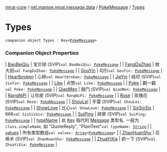[mirai-core](../../../index.md) / [net.mamoe.mirai.message.data](../../index.md) / [PokeMessage](../index.md) / [Types](./index.md)

# Types

`companion object Types : Key<`[`PokeMessage`](../index.md)`>`

### Companion Object Properties

| [BaoBeiQiu](-bao-bei-qiu.md) | 宝贝球 (SVIP)`val BaoBeiQiu: `[`PokeMessage`](../index.md) |
| [FangDaZhao](-fang-da-zhao.md) | 放大招`val FangDaZhao: `[`PokeMessage`](../index.md) |
| [GouYin](-gou-yin.md) | 勾引`val GouYin: `[`PokeMessage`](../index.md) |
| [Heartbroken](-heartbroken.md) | 心碎`val Heartbroken: `[`PokeMessage`](../index.md) |
| [JieYin](-jie-yin.md) | 结印 (SVIP)`val JieYin: `[`PokeMessage`](../index.md) |
| [Like](-like.md) | 点赞`val Like: `[`PokeMessage`](../index.md) |
| [Poke](-poke.md) | 戳一戳`val Poke: `[`PokeMessage`](../index.md) |
| [QiaoMen](-qiao-men.md) | 敲门 (SVIP)`val QiaoMen: `[`PokeMessage`](../index.md) |
| [RangNiPi](-rang-ni-pi.md) | 让你皮 (SVIP)`val RangNiPi: `[`PokeMessage`](../index.md) |
| [Rose](-rose.md) | 玫瑰花 (SVIP)`val Rose: `[`PokeMessage`](../index.md) |
| [ShouLei](-shou-lei.md) | 手雷 (SVIP)`val ShouLei: `[`PokeMessage`](../index.md) |
| [ShowLove](-show-love.md) | 比心`val ShowLove: `[`PokeMessage`](../index.md) |
| [SixSixSix](-six-six-six.md) | 666`val SixSixSix: `[`PokeMessage`](../index.md) |
| [SuiPing](-sui-ping.md) | 碎屏 (SVIP)`val SuiPing: `[`PokeMessage`](../index.md) |
| [typeName](type-name.md) | 此 [Key](../../-message/-key/index.md) 指代的 [Message](../../-message/index.md) 类型名. 一般为 `class.simpleName`, 如 "QuoteReply", "PlainText"`val typeName: `[`String`](https://kotlinlang.org/api/latest/jvm/stdlib/kotlin/-string/index.html) |
| [values](values.md) | 所有类型数组`val values: `[`Array`](https://kotlinlang.org/api/latest/jvm/stdlib/kotlin/-array/index.html)`<`[`PokeMessage`](../index.md)`>` |
| [ZhaoHuanShu](-zhao-huan-shu.md) | 召唤术 (SVIP)`val ZhaoHuanShu: `[`PokeMessage`](../index.md) |
| [ZhuaYiXia](-zhua-yi-xia.md) | 抓一下 (SVIP)`val ZhuaYiXia: `[`PokeMessage`](../index.md) |

